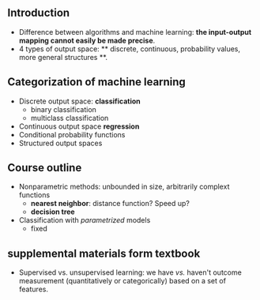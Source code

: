 ## Introduction

* Difference between algorithms and machine learning: **the input-output mapping cannot easily be made precise**.
* 4 types of output space: ** discrete, continuous, probability values, more general structures **.

## Categorization of machine learning
* Discrete output space: **classification**
    * binary classification
    * multiclass classification
* Continuous output space **regression**
* Conditional probability functions
* Structured output spaces

## Course outline
* Nonparametric methods: unbounded in size, arbitrarily complext functions
    * **nearest neighbor**: distance function? Speed up?
    * **decision tree**
* Classification with *parametrized* models
    * fixed 


## supplemental materials form textbook 
* Supervised vs. unsupervised learning: we have *vs.* haven't outcome measurement (quantitatively or categorically) based on a set of features.
